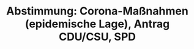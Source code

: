 ---
abstimmung:
  abstimmung: 4
  bundestagssitzung: 191
  legislaturperiode: 19
categories:
- Todo
data:
- title: Abstimmungsergebnis 20201118_4-data.pdf
  url: /res/2021-btw/abstimmungsergebnisse/20201118_4-data.pdf
- title: Abstimmungsergebnis 20201118_4_xls-data.xlsx
  url: /res/2021-btw/abstimmungsergebnisse/20201118_4_xls-data.xlsx
- title: Abstimmungsergebnis 20201118_4_xls-data.csv
  url: /res/2021-btw/abstimmungsergebnisse/csv/20201118_4_xls-data.csv
documents:
- local: /res/2021-btw/drucksachen/24387.pdf
  title: Drucksache 19/24387
  url: https://dip21.bundestag.de/dip21/btd/19/243/1924387.pdf
ergebnis:
  afd:
    enthaltung: 0
    gesamt: 89
    ja: 0
    nein: 82
    nichtabgegeben: 7
    ungueltig: 0
  bü90/gr:
    enthaltung: 1
    gesamt: 67
    ja: 65
    nein: 0
    nichtabgegeben: 1
    ungueltig: 0
  cdu/csu:
    enthaltung: 0
    gesamt: 246
    ja: 224
    nein: 1
    nichtabgegeben: 21
    ungueltig: 0
  die linke.:
    enthaltung: 54
    gesamt: 69
    ja: 0
    nein: 4
    nichtabgegeben: 11
    ungueltig: 0
  fdp:
    enthaltung: 76
    gesamt: 80
    ja: 0
    nein: 2
    nichtabgegeben: 2
    ungueltig: 0
  file: 20201118_4_xls-data.xlsx
  fraktionslos:
    enthaltung: 2
    gesamt: 6
    ja: 0
    nein: 1
    nichtabgegeben: 3
    ungueltig: 0
  spd:
    enthaltung: 1
    gesamt: 151
    ja: 133
    nein: 0
    nichtabgegeben: 17
    ungueltig: 0
layout: abstimmung
links:
- title: Link zu bundestag.de
  url: https://www.bundestag.de/parlament/plenum/abstimmung/abstimmung?id=699
preview: 'Deutscher Bundestag


  191. Sitzung des Deutschen Bundestages

  am Mittwoch, 18. November 2020


  Endgültiges Ergebnis der Namentlichen Abstimmung Nr. 4


  Antrag der Fraktionen der CDU/CSU und SPD

  Feststellung des Fortbestandes der epidemischen Lage von nationaler Tragweite

  Drs. 24387'
tags:
- Todo
title: 'Abstimmung: Corona-Maßnahmen (epidemische Lage), Antrag CDU/CSU, SPD'
---